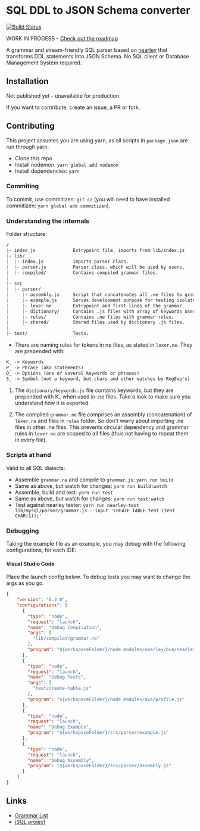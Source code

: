 # SQL DDL to JSON Schema converter

[![Build Status](https://travis-ci.org/duartealexf/sql-ddl-to-json-schema.svg?branch=master)](https://travis-ci.org/duartealexf/sql-ddl-to-json-schema)

WORK IN PROGESS - [Check out the roadmap](https://github.com/duartealexf/sql-ddl-to-json-schema/blob/master/ROADMAP.md)

A grammar and stream-friendly SQL parser based on [nearley](nearley.js.org) that transforms DDL statements into JSON Schema.
No SQL client or Database Management System required.

## Installation

Not published yet - unavailable for production.

If you want to contribute, create an issue, a PR or fork.

<!-- `yarn add sql-ddl-to-json-schema`; -->
<!-- or -->
<!-- `npm i sql-ddl-to-json-schema`; -->

## Contributing

This project assumes you are using yarn, as all scripts in `package.json` are run through yarn.

- Clone this repo
- Install nodemon: `yarn global add nodemon`
- Install dependencies: `yarn`

### Commiting

To commit, use commitizen: `git cz` (you will need to have installed commitizen: `yarn global add commitizen`).

### Understanding the internals

Folder structure:

```md
/
|- index.js              Entrypoint file, imports from lib/index.js
|- lib/
|  |- index.js           Imports parser class.
|  |- parser.js          Parser class, which will be used by users.
|  |- compiled/          Contains compiled grammar files.
|
|- src
|  |- parser/
|     |- assembly.js     Script that concatenates all .ne files to grammar.ne.
|     |- example.js      Serves development purpose for testing isolated statements.
|     |- lexer.ne        Entrypoint and first lines of the grammar.
|     |- dictionary/     Contains .js files with array of keywords used in lexer.ne.
|     |- rules/          Contains .ne files with grammar rules.
|     |- shared/         Shared files used by dictionary .js files.
|
|- test/                 Tests.
```

- There are naming rules for tokens in ne files, as stated in `lexer.ne`. They are prepended with:

```txt
K_ -> Keywords
P_ -> Phrase (aka statements)
O_ -> Options (one of several keywords or phrases)
S_ -> Symbol (not a keyword, but chars and other matches by RegExp's)
```

1. The `dictionary/keywords.js` file contains keywords, but they are prepended with K_ when used in .ne files. Take a look to make sure you understand how it is exported.

1. The compiled `grammar.ne` file comprises an assembly (concatenation) of `lexer.ne` and files in `rules` folder. So don't worry about importing .ne files in other .ne files. This prevents circular dependency and grammar rules in `lexer.ne` are scoped to all files (thus not having to repeat them in every file).

### Scripts at hand

Valid to all SQL dialects:

- Assemble `grammar.ne` and compile to `grammar.js`: `yarn run build`
- Same as above, but watch for changes: `yarn run build:watch`
- Assemble, build and test: `yarn run test`
- Same as above, but watch for changes: `yarn run test:watch`
- Test against nearley tester: `yarn run nearley-test lib/mysql/parser/grammar.js --input 'CREATE TABLE test (test CHAR(1));'`

### Debugging

Taking the example file as an example, you may debug with the following configurations, for each IDE:

#### Visual Studio Code

Place the launch config below.
To debug tests you may want to change the args as you go.

```json
{
    "version": "0.2.0",
    "configurations": [
      {
        "type": "node",
        "request": "launch",
        "name": "Debug Compilation",
        "args": [
          "lib/compiled/grammar.ne"
        ],
        "program": "${workspaceFolder}/node_modules/nearley/bin/nearleyc.js"
      },
      {
        "type": "node",
        "request": "launch",
        "name": "Debug Tests",
        "args": [
          "test/create-table.js"
        ],
        "program": "${workspaceFolder}/node_modules/ava/profile.js"
      },
      {
        "type": "node",
        "request": "launch",
        "name": "Debug Example",
        "program": "${workspaceFolder}/src/parser/example.js"
      },
      {
        "type": "node",
        "request": "launch",
        "name": "Debug Assembly",
        "program": "${workspaceFolder}/src/parser/assembly.js"
      }
    ]
}

```

## Links
- [Grammar List](http://www.antlr3.org/grammar/list.html)
- [jSQL project](https://github.com/Pamblam/jSQL)
